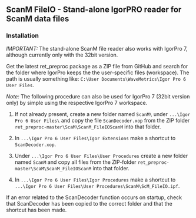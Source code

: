 ## ScanM FileIO - Stand-alone IgorPRO reader for ScanM data files

### Installation

*IMPORTANT:* The stand-alone ScanM file reader also works with IgorPro 7, although currently only with the 32bit version.

Get the latest ret_preproc package as a ZIP file from GitHub and search for the folder where IgorPro keeps the the 
user-specific files (workspace). The path is usually something like: ```C:\User Documents\WaveMetrics\Igor Pro 6 User Files```.

*Note:* The following procedure can also be used for IgorPro 7 (32bit version only) by simple using the respective IgorPro 7 workspace. 

1. If not already present, create a new folder named ```ScanM\``` under ```...\Igor Pro 6 User Files\``` and copy the file 
   ```ScanDecoder.xop``` from the ZIP folder ```ret_preproc-master\ScaM\ScanM_FileIOScanM``` into that folder.

3. In ```...\Igor Pro 6 User Files\Igor Extensions``` make a shortcut to ```ScanDecoder.xop```.

4. Under ```...\Igor Pro 6 User Files\User Procedures``` create a new folder named ```ScanM``` and copy
   all files from the ZIP-folder ```ret_preproc-master\ScaM\ScanM_FileIOScanM``` into that folder.

5. In ```...\Igor Pro 6 User Files\Igor Procedures``` make a shortcut to ```...\Igor Pro 6 User Files\User Procedures\ScanM\ScM_FileIO.ipf```. 

If an error related to the ScanDecoder function occurs on startup, check that ScanDecoder has been copied to the correct folder 
and that the shortcut has been made.
